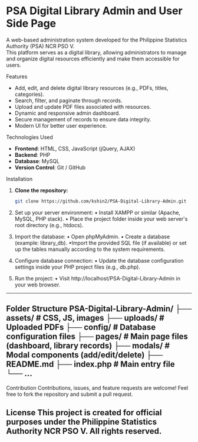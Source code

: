  # PSA Digital Library Admin and User Side Page

A web-based administration system developed for the Philippine Statistics Authority (PSA) NCR PSO V.  
This platform serves as a digital library, allowing administrators to manage and organize digital resources efficiently and make them accessible for users.

Features

- Add, edit, and delete digital library resources (e.g., PDFs, titles, categories).
- Search, filter, and paginate through records.
- Upload and update PDF files associated with resources.
- Dynamic and responsive admin dashboard.
- Secure management of records to ensure data integrity.
- Modern UI for better user experience.

Technologies Used

- **Frontend**: HTML, CSS, JavaScript (jQuery, AJAX)
- **Backend**: PHP
- **Database**: MySQL
- **Version Control**: Git / GitHub

Installation

1. **Clone the repository:**
   ```bash
   git clone https://github.com/kshin2/PSA-Digital-Library-Admin.git
2. Set up your server environment:
• Install XAMPP or similar (Apache, MySQL, PHP stack).
• Place the project folder inside your web server's root directory (e.g., htdocs).

3. Import the database:
• Open phpMyAdmin.
• Create a database (example: library_db).
•Import the provided SQL file (if available) or set up the tables manually according to the system requirements.

4. Configure database connection:
• Update the database configuration settings inside your PHP project files (e.g., db.php).

5. Run the project:
• Visit http://localhost/PSA-Digital-Library-Admin in your web browser.

---------------------------------------------------------------------------
Folder Structure
PSA-Digital-Library-Admin/
├── assets/           # CSS, JS, images
├── uploads/          # Uploaded PDFs
├── config/           # Database configuration files
├── pages/            # Main page files (dashboard, library records)
├── modals/           # Modal components (add/edit/delete)
├── README.md
├── index.php         # Main entry file
└── ...
---------------------------------------------------------------------------
Contribution
Contributions, issues, and feature requests are welcome!
Feel free to fork the repository and submit a pull request.

License
This project is created for official purposes under the Philippine Statistics Authority NCR PSO V.
All rights reserved.
---------------------------------------------------------------------------
